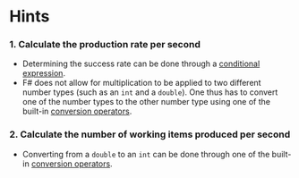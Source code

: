 # Hints

### 1. Calculate the production rate per second

- Determining the success rate can be done through a [conditional expression][conditional-expression].
- F# does not allow for multiplication to be applied to two different number types (such as an `int` and a `double`). One thus has to convert one of the number types to the other number type using one of the built-in [conversion operators][conversion-operators].

### 2. Calculate the number of working items produced per second

- Converting from a `double` to an `int` can be done through one of the built-in [conversion operators][conversion-operators].

[conditional-expression]: https://docs.microsoft.com/en-us/dotnet/fsharp/language-reference/conditional-expressions-if-then-else
[conversion-operators]: https://docs.microsoft.com/en-us/dotnet/fsharp/language-reference/casting-and-conversions#arithmetic-types
